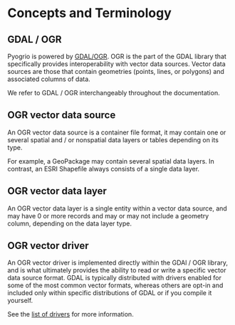 # Concepts and Terminology

## GDAL / OGR

Pyogrio is powered by [GDAL/OGR](https://gdal.org/index.html). OGR is the part
of the GDAL library that specifically provides interoperability with vector data
sources. Vector data sources are those that contain geometries (points, lines,
or polygons) and associated columns of data.

We refer to GDAL / OGR interchangeably throughout the documentation.

## OGR vector data source

An OGR vector data source is a container file format, it may contain one or
several spatial and / or nonspatial data layers or tables depending on its type.

For example, a GeoPackage may contain several spatial data layers. In contrast,
an ESRI Shapefile always consists of a single data layer.

## OGR vector data layer

An OGR vector data layer is a single entity within a vector data source, and may
have 0 or more records and may or may not include a geometry column, depending
on the data layer type.

## OGR vector driver

An OGR vector driver is implemented directly within the GDAl / OGR library, and
is what ultimately provides the ability to read or write a specific vector data
source format. GDAL is typically distributed with drivers enabled for some of
the most common vector formats, whereas others are opt-in and included only
within specific distributions of GDAL or if you compile it yourself.

See the [list of drivers](https://gdal.org/drivers/vector/index.html) for
more information.
